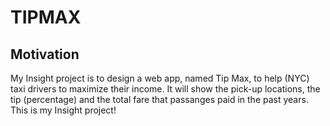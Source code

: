 # TIPMAX

## Motivation

My Insight project is to design a web app, named Tip Max, to help (NYC) taxi drivers to maximize their income. It will show the pick-up locations, the tip (percentage) and the total fare that passanges paid in the past years.
This is my Insight project!
